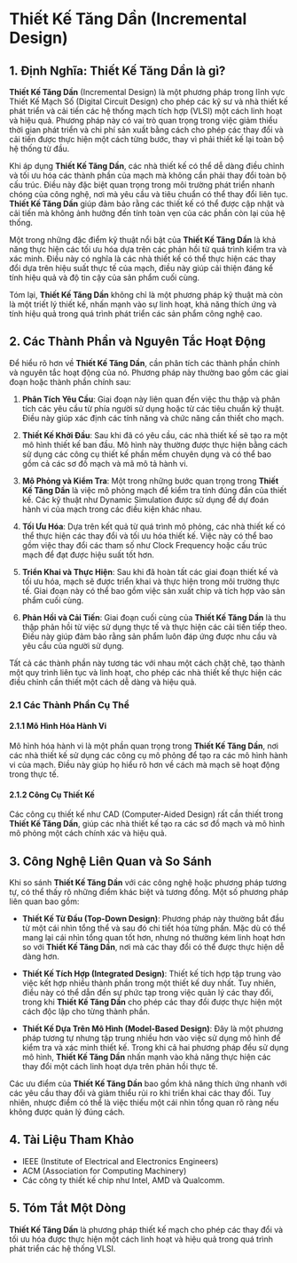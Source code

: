 # Thiết Kế Tăng Dần (Incremental Design)

## 1. Định Nghĩa: **Thiết Kế Tăng Dần** là gì?
**Thiết Kế Tăng Dần** (Incremental Design) là một phương pháp trong lĩnh vực Thiết Kế Mạch Số (Digital Circuit Design) cho phép các kỹ sư và nhà thiết kế phát triển và cải tiến các hệ thống mạch tích hợp (VLSI) một cách linh hoạt và hiệu quả. Phương pháp này có vai trò quan trọng trong việc giảm thiểu thời gian phát triển và chi phí sản xuất bằng cách cho phép các thay đổi và cải tiến được thực hiện một cách từng bước, thay vì phải thiết kế lại toàn bộ hệ thống từ đầu.

Khi áp dụng **Thiết Kế Tăng Dần**, các nhà thiết kế có thể dễ dàng điều chỉnh và tối ưu hóa các thành phần của mạch mà không cần phải thay đổi toàn bộ cấu trúc. Điều này đặc biệt quan trọng trong môi trường phát triển nhanh chóng của công nghệ, nơi mà yêu cầu và tiêu chuẩn có thể thay đổi liên tục. **Thiết Kế Tăng Dần** giúp đảm bảo rằng các thiết kế có thể được cập nhật và cải tiến mà không ảnh hưởng đến tính toàn vẹn của các phần còn lại của hệ thống.

Một trong những đặc điểm kỹ thuật nổi bật của **Thiết Kế Tăng Dần** là khả năng thực hiện các tối ưu hóa dựa trên các phản hồi từ quá trình kiểm tra và xác minh. Điều này có nghĩa là các nhà thiết kế có thể thực hiện các thay đổi dựa trên hiệu suất thực tế của mạch, điều này giúp cải thiện đáng kể tính hiệu quả và độ tin cậy của sản phẩm cuối cùng. 

Tóm lại, **Thiết Kế Tăng Dần** không chỉ là một phương pháp kỹ thuật mà còn là một triết lý thiết kế, nhấn mạnh vào sự linh hoạt, khả năng thích ứng và tính hiệu quả trong quá trình phát triển các sản phẩm công nghệ cao.

## 2. Các Thành Phần và Nguyên Tắc Hoạt Động
Để hiểu rõ hơn về **Thiết Kế Tăng Dần**, cần phân tích các thành phần chính và nguyên tắc hoạt động của nó. Phương pháp này thường bao gồm các giai đoạn hoặc thành phần chính sau:

1. **Phân Tích Yêu Cầu**: Giai đoạn này liên quan đến việc thu thập và phân tích các yêu cầu từ phía người sử dụng hoặc từ các tiêu chuẩn kỹ thuật. Điều này giúp xác định các tính năng và chức năng cần thiết cho mạch.

2. **Thiết Kế Khởi Đầu**: Sau khi đã có yêu cầu, các nhà thiết kế sẽ tạo ra một mô hình thiết kế ban đầu. Mô hình này thường được thực hiện bằng cách sử dụng các công cụ thiết kế phần mềm chuyên dụng và có thể bao gồm cả các sơ đồ mạch và mã mô tả hành vi.

3. **Mô Phỏng và Kiểm Tra**: Một trong những bước quan trọng trong **Thiết Kế Tăng Dần** là việc mô phỏng mạch để kiểm tra tính đúng đắn của thiết kế. Các kỹ thuật như Dynamic Simulation được sử dụng để dự đoán hành vi của mạch trong các điều kiện khác nhau.

4. **Tối Ưu Hóa**: Dựa trên kết quả từ quá trình mô phỏng, các nhà thiết kế có thể thực hiện các thay đổi và tối ưu hóa thiết kế. Việc này có thể bao gồm việc thay đổi các tham số như Clock Frequency hoặc cấu trúc mạch để đạt được hiệu suất tốt hơn.

5. **Triển Khai và Thực Hiện**: Sau khi đã hoàn tất các giai đoạn thiết kế và tối ưu hóa, mạch sẽ được triển khai và thực hiện trong môi trường thực tế. Giai đoạn này có thể bao gồm việc sản xuất chip và tích hợp vào sản phẩm cuối cùng.

6. **Phản Hồi và Cải Tiến**: Giai đoạn cuối cùng của **Thiết Kế Tăng Dần** là thu thập phản hồi từ việc sử dụng thực tế và thực hiện các cải tiến tiếp theo. Điều này giúp đảm bảo rằng sản phẩm luôn đáp ứng được nhu cầu và yêu cầu của người sử dụng.

Tất cả các thành phần này tương tác với nhau một cách chặt chẽ, tạo thành một quy trình liên tục và linh hoạt, cho phép các nhà thiết kế thực hiện các điều chỉnh cần thiết một cách dễ dàng và hiệu quả.

### 2.1 Các Thành Phần Cụ Thể
#### 2.1.1 Mô Hình Hóa Hành Vi
Mô hình hóa hành vi là một phần quan trọng trong **Thiết Kế Tăng Dần**, nơi các nhà thiết kế sử dụng các công cụ mô phỏng để tạo ra các mô hình hành vi của mạch. Điều này giúp họ hiểu rõ hơn về cách mà mạch sẽ hoạt động trong thực tế.

#### 2.1.2 Công Cụ Thiết Kế
Các công cụ thiết kế như CAD (Computer-Aided Design) rất cần thiết trong **Thiết Kế Tăng Dần**, giúp các nhà thiết kế tạo ra các sơ đồ mạch và mô hình mô phỏng một cách chính xác và hiệu quả.

## 3. Công Nghệ Liên Quan và So Sánh
Khi so sánh **Thiết Kế Tăng Dần** với các công nghệ hoặc phương pháp tương tự, có thể thấy rõ những điểm khác biệt và tương đồng. Một số phương pháp liên quan bao gồm:

- **Thiết Kế Từ Đầu (Top-Down Design)**: Phương pháp này thường bắt đầu từ một cái nhìn tổng thể và sau đó chi tiết hóa từng phần. Mặc dù có thể mang lại cái nhìn tổng quan tốt hơn, nhưng nó thường kém linh hoạt hơn so với **Thiết Kế Tăng Dần**, nơi mà các thay đổi có thể được thực hiện dễ dàng hơn.

- **Thiết Kế Tích Hợp (Integrated Design)**: Thiết kế tích hợp tập trung vào việc kết hợp nhiều thành phần trong một thiết kế duy nhất. Tuy nhiên, điều này có thể dẫn đến sự phức tạp trong việc quản lý các thay đổi, trong khi **Thiết Kế Tăng Dần** cho phép các thay đổi được thực hiện một cách độc lập cho từng thành phần.

- **Thiết Kế Dựa Trên Mô Hình (Model-Based Design)**: Đây là một phương pháp tương tự nhưng tập trung nhiều hơn vào việc sử dụng mô hình để kiểm tra và xác minh thiết kế. Trong khi cả hai phương pháp đều sử dụng mô hình, **Thiết Kế Tăng Dần** nhấn mạnh vào khả năng thực hiện các thay đổi một cách linh hoạt dựa trên phản hồi thực tế.

Các ưu điểm của **Thiết Kế Tăng Dần** bao gồm khả năng thích ứng nhanh với các yêu cầu thay đổi và giảm thiểu rủi ro khi triển khai các thay đổi. Tuy nhiên, nhược điểm có thể là việc thiếu một cái nhìn tổng quan rõ ràng nếu không được quản lý đúng cách.

## 4. Tài Liệu Tham Khảo
- IEEE (Institute of Electrical and Electronics Engineers)
- ACM (Association for Computing Machinery)
- Các công ty thiết kế chip như Intel, AMD và Qualcomm.

## 5. Tóm Tắt Một Dòng
**Thiết Kế Tăng Dần** là phương pháp thiết kế mạch cho phép các thay đổi và tối ưu hóa được thực hiện một cách linh hoạt và hiệu quả trong quá trình phát triển các hệ thống VLSI.